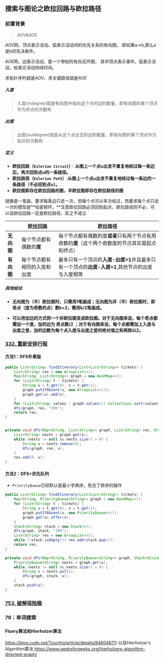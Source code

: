 ## 搜索与图论之欧拉回路与欧拉路径

### 前置背景

> AOV&AOE

$AOV$网，顶点表示活动，弧表示活动间的优先关系的有向图。 即如果a->b,那么a是b的先决条件。

$AOE$网，边表示活动，是一个带权的有向无环图， 其中顶点表示事件，弧表示活动，权表示活动持续时间。

求拓扑序列就是$AOV$，求关键路径就是$AOE$

##### **入度**

> 入度(indegree)就是有向图中指向这个点的边的数量，即有向图的某个顶点作为终点的次数和

##### **出度**

> 出度(outdegree)就是从这个点出去的边的数量，即有向图的某个顶点作为起点的次数和

##### 定义

- **欧拉回路（`Eulerian Circuit`）**：**从图上一个点u出发不重复地经过每一条边后，再次回到点u的一条路径。**
- **欧拉路径（`Eulerian Path`）**:**从图上一个点u出发不重复地经过每一条边的一条路径（不必回到点u）。**
- **欧拉图即存在欧拉回路的图，半欧拉图即存在欧拉路径的图**

就像是一笔画，要求每条边只走一次，但每个点可以多次经过，而要求每个点只走一次的模型是**哈密顿环。**注意欧拉回路必须回到起点，欧拉路径则不必，可以说欧拉回路一定是欧拉路径，反之不成立

|            | 欧拉回路                     | 欧拉路径                                                     |
| ---------- | ---------------------------- | ------------------------------------------------------------ |
| **无向图** | 每个节点都有偶数的**度**     | 每个节点都有偶数的度**或者**只有两个节点有用奇数的**度**（这个两个奇数度的节点其实是起点和终点） |
| **有向图** | 每个节点都有相同的入度和出度 | 最多只有一个顶点的**入度-出度=1**并且最多只有一个顶点的**出度-入度=1**,其他节点的出度与入度相等 |

##### 其他结论

- **无向图为（半）欧拉图时，只需用1笔画成；无向图为非（半）欧拉图时，即奇点（度为奇数的点）数k>2，需用k/2笔画成。**

- **可以用加边的方式把一个非欧拉图变成欧拉图。对于无向图来说，每个奇点都需加一个度，加的边为 奇点数/2 ；对于有向图来说，每个点都需加上入度与出度之差，加的边数为每个点入度与出度之差的绝对值之和再除以2。**





### [332. 重新安排行程](https://leetcode-cn.com/problems/reconstruct-itinerary/)

#### 方法1：DFS朴素版

```java
public List<String> findItinerary(List<List<String>> tickets) {
    List<String> res = new ArrayList<>();
    Map<String, List<String>> graph = new HashMap<>();
    for (List<String> t : tickets) {
        String u = t.get(0), v = t.get(1);
        graph.putIfAbsent(u, new ArrayList<>());
        graph.get(u).add(v);
    }
    for (List<String> values : graph.values()) Collections.sort(values);
    dfs(graph, res, "JFK");
    return res;
}


private void dfs(Map<String, List<String>> graph, List<String> res, String u) {
    List<String> nexts = graph.get(u);
    while (nexts != null && nexts.size() > 0) {
        String v = nexts.remove(0);
        dfs(graph, res, v);
    }
    res.add(0, u);
}
```



#### 方法2：DFS+优先队列

- `PriorityQueue`已经默认是最小字典序，免去了排序的操作

```java
public List<String> findItinerary(List<List<String>> tickets) {
    Map<String, PriorityQueue<String>> graph = new HashMap<>();
    for (List<String> t : tickets) {
        String u = t.get(0), v = t.get(1);
        graph.putIfAbsent(u, new PriorityQueue<>());
        graph.get(u).offer(v);
    }
    Stack<String> stack = new Stack<>();
    dfs(graph, stack, "JFK");
    List<String> res = new ArrayList<>();
    while (!stack.isEmpty()) res.add(stack.pop());
    return res;
}

private void dfs(Map<String, PriorityQueue<String>> graph, Stack<String> stack, String u) {
    PriorityQueue<String> nexts = graph.get(u);
    while (nexts != null && nexts.size() > 0) {
        String v = nexts.poll();
        dfs(graph, stack, v);
    }
    stack.push(u);
}
```



### [753. 破解保险箱](https://leetcode-cn.com/problems/cracking-the-safe/)



### 79：单词搜索





### 





#### Fluery算法和Hierholzer算法

https://blog.csdn.net/Touchig/article/details/84804871)
以及Hierholzer’s Algorithm算法
https://www.geeksforgeeks.org/hierholzers-algorithm-directed-graph/